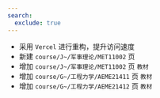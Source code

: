 ```yaml
---
search:
  exclude: true
---
```


- 采用 `Vercel` 进行重构，提升访问速度
- 新建 `course/J~/军事理论/MET11002` 页
- 增加 `course/J~/军事理论/MET11002` 页 `教材`
- 增加 `course/G~/工程力学/AEME21411` 页 `教材`
- 增加 `course/G~/工程力学/AEME21412` 页 `教材`